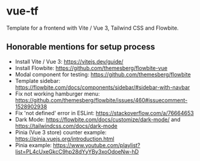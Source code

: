 # vue-tf
Template for a frontend with Vite / Vue 3, Tailwind CSS and Flowbite.

## Honorable mentions for setup process

- Install Vite / Vue 3: <https://vitejs.dev/guide/>
- Install Flowbite: <https://github.com/themesberg/flowbite-vue>
- Modal component for testing: <https://github.com/themesberg/flowbite>
- Template sidebar: <https://flowbite.com/docs/components/sidebar/#sidebar-with-navbar>
- Fix not working hamburger menu: <https://github.com/themesberg/flowbite/issues/460#issuecomment-1528902938>
- Fix 'not defined' error in ESLint: <https://stackoverflow.com/a/76664653>
- Dark Mode: <https://flowbite.com/docs/customize/dark-mode/> and <https://tailwindcss.com/docs/dark-mode>
- Pinia (Vue 3 store) counter example: <https://pinia.vuejs.org/introduction.html>
- Pinia example: <https://www.youtube.com/playlist?list=PL4cUxeGkcC9hp28dYyYBy3xoOdoeNw-hD>
